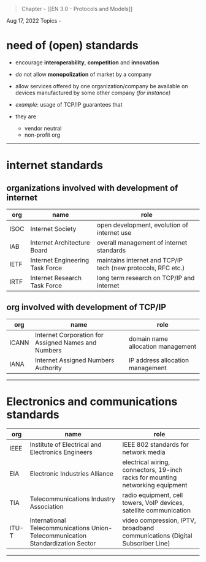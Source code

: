 >Chapter - [[EN 3.0 - Protocols and Models]]

Aug 17, 2022
Topics - 


# need of (open) standards
- encourage **interoperability**, **competition** and **innovation**
- do not allow **monopolization** of market by a company
- allow services offered by one organization/company be available on devices manufactured by some other company *(for instance)*

- *example*: usage of TCP/IP guarantees that
- they are
	- vendor neutral
	- non-profit org

---
# internet standards

## organizations involved with development of internet
| org  | name                            | role                                                         |
| ---- | ------------------------------- | ------------------------------------------------------------ |
| ISOC | Internet Society                | open development, evolution of internet use                  |
| IAB  | Internet Architecture Board     | overall management of internet standards                     |
| IETF | Internet Engineering Task Force | maintains internet and TCP/IP tech (new protocols, RFC etc.) |
| IRTF | Internet Research Task Force    | long term research on TCP/IP and internet                                                             |

## org involved with development of TCP/IP
| org   | name                                                | role                              |
| ----- | --------------------------------------------------- | --------------------------------- |
| ICANN | Internet Corporation for Assigned Names and Numbers | domain name allocation management |
| IANA  | Internet Assigned Numbers Authority                 | IP address allocation management  |

---
# Electronics and communications standards
| org   | name                                                                            | role                                                                           |
| ----- | ------------------------------------------------------------------------------- | ------------------------------------------------------------------------------ |
| IEEE  | Institute of Electrical and Electronics Engineers                               | IEEE 802 standards for network media                                           |
| EIA   | Electronic Industries Alliance                                                  | electrical wiring, connectors, 19-inch racks for mounting networking equipment |
| TIA   | Telecommunications Industry Association                                         | radio equipment, cell towers, VoIP devices, satellite communication            |
| ITU-T | International Telecommunications Union-Telecommunication Standardization Sector | video compression, IPTV, broadband communications (Digital Subscriber Line)    |

---
